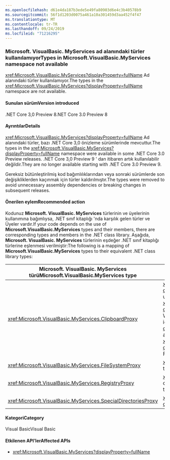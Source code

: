 ```yaml
---
ms.openlocfilehash: d61e4da187b3ede5e49fa80903d6e4c3b40578b9
ms.sourcegitcommit: 56f1d1203d0075a461a10a301459d3aa452f4f47
ms.translationtype: MT
ms.contentlocale: tr-TR
ms.lasthandoff: 09/24/2019
ms.locfileid: "71216295"
---
```

### <a name="types-in-microsoftvisualbasicmyservices-namespace-not-available"></a><span data-ttu-id="bc7b5-101">Microsoft. VisualBasic. MyServices ad alanındaki türler kullanılamıyor</span><span class="sxs-lookup"><span data-stu-id="bc7b5-101">Types in Microsoft.VisualBasic.MyServices namespace not available</span></span>

<span data-ttu-id="bc7b5-102"><xref:Microsoft.VisualBasic.MyServices?displayProperty=fullName> Ad alanındaki türler kullanılamıyor.</span><span class="sxs-lookup"><span data-stu-id="bc7b5-102">The types in the <xref:Microsoft.VisualBasic.MyServices?displayProperty=fullName> namespace are not available.</span></span>

#### <a name="version-introduced"></a><span data-ttu-id="bc7b5-103">Sunulan sürüm</span><span class="sxs-lookup"><span data-stu-id="bc7b5-103">Version introduced</span></span>

<span data-ttu-id="bc7b5-104">.NET Core 3,0 Preview 8</span><span class="sxs-lookup"><span data-stu-id="bc7b5-104">.NET Core 3.0 Preview 8</span></span>

#### <a name="details"></a><span data-ttu-id="bc7b5-105">Ayrıntılar</span><span class="sxs-lookup"><span data-stu-id="bc7b5-105">Details</span></span>

<span data-ttu-id="bc7b5-106"><xref:Microsoft.VisualBasic.MyServices?displayProperty=fullName> Ad alanındaki türler, bazı .NET Core 3,0 önizleme sürümlerinde mevcuttur.</span><span class="sxs-lookup"><span data-stu-id="bc7b5-106">The types in the <xref:Microsoft.VisualBasic.MyServices?displayProperty=fullName> namespace were available in some .NET Core 3.0 Preview releases.</span></span> <span data-ttu-id="bc7b5-107">.NET Core 3,0 Preview 9 ' dan itibaren artık kullanılabilir değildir.</span><span class="sxs-lookup"><span data-stu-id="bc7b5-107">They are no longer available starting with .NET Core 3.0 Preview 9.</span></span>

<span data-ttu-id="bc7b5-108">Gereksiz bütünleştirilmiş kod bağımlılıklarından veya sonraki sürümlerde son değişikliklerden kaçınmak için türler kaldırılmıştır.</span><span class="sxs-lookup"><span data-stu-id="bc7b5-108">The types were removed to avoid unnecessary assembly dependencies or breaking changes in subsequent releases.</span></span>
 
#### <a name="recommended-action"></a><span data-ttu-id="bc7b5-109">Önerilen eylem</span><span class="sxs-lookup"><span data-stu-id="bc7b5-109">Recommended action</span></span>

<span data-ttu-id="bc7b5-110">Kodunuz **Microsoft. VisualBasic. MyServices** türlerinin ve üyelerinin kullanımına bağımlıysa, .NET sınıf kitaplığı 'nda karşılık gelen türler ve Üyeler vardır.</span><span class="sxs-lookup"><span data-stu-id="bc7b5-110">If your code depends on the use of **Microsoft.VisualBasic.MyServices** types and their members, there are corresponding types and members in the .NET class library.</span></span> <span data-ttu-id="bc7b5-111">Aşağıda, **Microsoft. VisualBasic. MyServices** türlerinin eşdeğer .NET sınıf kitaplığı türlerine eşlenmesi verilmiştir:</span><span class="sxs-lookup"><span data-stu-id="bc7b5-111">The following is a mapping of  **Microsoft.VisualBasic.MyServices** types to their equivalent .NET class library types:</span></span>

|<span data-ttu-id="bc7b5-112">Microsoft. VisualBasic. MyServices türü</span><span class="sxs-lookup"><span data-stu-id="bc7b5-112">Microsoft.VisualBasic.MyServices type</span></span>|<span data-ttu-id="bc7b5-113">.NET sınıf kitaplığı türü</span><span class="sxs-lookup"><span data-stu-id="bc7b5-113">.NET class library type</span></span>|
|--|--|
|<xref:Microsoft.VisualBasic.MyServices.ClipboardProxy>|<span data-ttu-id="bc7b5-114"><xref:System.Windows.Clipboard?displayProperty=nameWithType>WPF uygulamaları <xref:System.Windows.Forms.Clipboard?displayProperty=nameWithType> için Windows Forms uygulamalar için</span><span class="sxs-lookup"><span data-stu-id="bc7b5-114"><xref:System.Windows.Clipboard?displayProperty=nameWithType> for WPF applications, <xref:System.Windows.Forms.Clipboard?displayProperty=nameWithType> for Windows Forms applications</span></span>| 
|<xref:Microsoft.VisualBasic.MyServices.FileSystemProxy>|<span data-ttu-id="bc7b5-115"><xref:System.IO> Ad alanındaki türler</span><span class="sxs-lookup"><span data-stu-id="bc7b5-115">Types in the <xref:System.IO> namespace</span></span>|
|<xref:Microsoft.VisualBasic.MyServices.RegistryProxy>|<span data-ttu-id="bc7b5-116"><xref:Microsoft.Win32> Ad alanındaki kayıt defteri ile ilgili türler</span><span class="sxs-lookup"><span data-stu-id="bc7b5-116">Registry-related types in the <xref:Microsoft.Win32> namespace</span></span>|
|<xref:Microsoft.VisualBasic.MyServices.SpecialDirectoriesProxy>|<xref:System.Environment.GetFolderPath%2A?displayProperty=nameWithType>|

#### <a name="category"></a><span data-ttu-id="bc7b5-117">Kategori</span><span class="sxs-lookup"><span data-stu-id="bc7b5-117">Category</span></span>

<span data-ttu-id="bc7b5-118">Visual Basic</span><span class="sxs-lookup"><span data-stu-id="bc7b5-118">Visual Basic</span></span>

#### <a name="affected-apis"></a><span data-ttu-id="bc7b5-119">Etkilenen API’ler</span><span class="sxs-lookup"><span data-stu-id="bc7b5-119">Affected APIs</span></span>

- <xref:Microsoft.VisualBasic.MyServices?displayProperty=fullName>

<!--

### Affected APIs

- `N:Microsoft.VisualBasic.MyServices`

-- >

